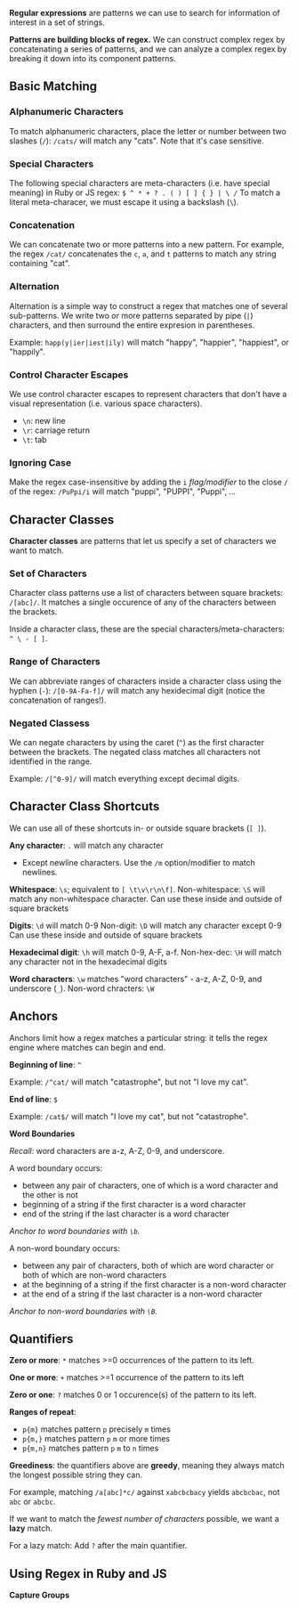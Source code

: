 **Regular expressions** are patterns we can use to search for information of interest in a set of strings. 

**Patterns are building blocks of regex.** We can construct complex regex by concatenating a series of patterns, and we can analyze a complex regex by breaking it down into its component patterns.

## Basic Matching

### **Alphanumeric Characters**

To match alphanumeric characters, place the letter or number between two slashes (`/`): `/cats/` will match any "cats". Note that it's case sensitive.

### **Special Characters**

The following special characters are meta-characters (i.e. have special meaning) in Ruby or JS regex:
`$ ^ * + ? . ( ) [ ] { } | \ /`
To match a literal meta-characer, we must escape it using a backslash (`\`).

### **Concatenation**

We can concatenate two or more patterns into a new pattern. For example, the regex `/cat/` concatenates the `c`, `a`, and `t` patterns to match any string containing "cat".

### **Alternation**

Alternation is a simple way to construct a regex that matches one of several sub-patterns. We write two or more patterns separated by pipe (`|`) characters, and then surround the entire expresion in parentheses.

Example: `happ(y|ier|iest|ily)` will match "happy", "happier", "happiest", or "happily". 

### **Control Character Escapes**

We use control character escapes to represent characters that don't have a visual representation (i.e. various space characters).
- `\n`: new line
- `\r`: carriage return
- `\t`: tab

### **Ignoring Case**

Make the regex case-insensitive by adding the `i` *flag/modifier* to the close `/` of the regex: `/PuPpi/i` will match "puppi", "PUPPI", "Puppi", ...

## Character Classes

**Character classes** are patterns that let us specify a set of characters we want to match.

### **Set of Characters**

Character class patterns use a list of characters between square brackets: `/[abc]/`. It matches a single occurence of any of the characters between the brackets. 

Inside a character class, these are the special characters/meta-characters: `^ \ - [ ]`.

### **Range of Characters**

We can abbreviate ranges of characters inside a character class using the hyphen (`-`): `/[0-9A-Fa-f]/` will match any hexidecimal digit (notice the concatenation of ranges!).

### **Negated Classess**

We can negate characters by using the caret (`^`) as the first character between the brackets. The negated class matches all characters not identified in the range.

Example: `/[^0-9]/` will match everything except decimal digits.

## Character Class Shortcuts

We can use all of these shortcuts in- or outside square brackets (`[ ]`).

**Any character**: `.` will match any character 
  - Except newline characters. Use the `/m` option/modifier to match newlines.

**Whitespace**: `\s`; equivalent to `[ \t\v\r\n\f]`.
Non-whitespace: `\S` will match any non-whitespace character.
  Can use these inside and outside of square brackets

**Digits**: `\d` will match 0-9
Non-digit: `\D` will match any character except 0-9
  Can use these inside and outside of square brackets

**Hexadecimal digit**: `\h` will match 0-9, A-F, a-f.
Non-hex-dec: `\H` will match any character not in the hexadecimal digits

**Word characters**: `\w` matches "word characters" - a-z, A-Z, 0-9, and underscore (`_`).
Non-word chracters: `\W`

## Anchors

Anchors limit how a regex matches a particular string: it tells the regex engine where matches can begin and end.

**Beginning of line**: `^` 

Example: `/^cat/` will match "catastrophe", but not "I love my cat". 

**End of line**: `$` 

Example: `/cat$/` will match "I love my cat", but not "catastrophe".

**Word Boundaries**

*Recall*: word characters are a-z, A-Z, 0-9, and underscore.

A word boundary occurs: 
- between any pair of characters, one of which is a word character and the other is not
- beginning of a string if the first character is a word character
- end of the string if the last character is a word character

*Anchor to word boundaries with `\b`.*

A non-word boundary occurs:
- between any pair of characters, both of which are word character or both of which are non-word characters
- at the beginning of a string if the first character is a non-word character
- at the end of a string if the last character is a non-word character

*Anchor to non-word boundaries with `\B`.*

## Quantifiers

**Zero or more**: `*` matches >=0 occurrences of the pattern to its left.

**One or more**: `+` matches >=1 occurrence of the pattern to its left

**Zero or one**: `?` matches 0 or 1 occurence(s) of the pattern to its left.

**Ranges of repeat**: 
- `p{m}` matches pattern `p` precisely `m` times
- `p{m,}` matches pattern `p` `m` or more times
- `p{m,n}` matches pattern `p` `m` to `n` times

**Greediness**: the quantifiers above are **greedy**, meaning they always match the longest possible string they can. 

For example, matching `/a[abc]*c/` against `xabcbcbacy` yields `abcbcbac`, not `abc` or `abcbc`. 

If we want to match the *fewest number of characters* possible, we want a **lazy** match. 

For a lazy match: Add `?` after the main quantifier.

## Using Regex in Ruby and JS

**Capture Groups**
